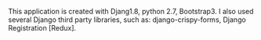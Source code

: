This application is created with Djang1.8, python 2.7, Bootstrap3. I also used several Django third party libraries, such as: django-crispy-forms, Django Registration [Redux].
